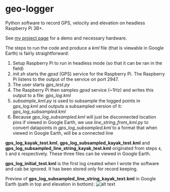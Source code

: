 # geo-logger

Python software to record GPS, velocity and elevation on headless Raspberry Pi 3B+.

See [my project page](https://www.johndallascast.com/project/other/geo_logger/) for a demo and necessary hardware.

The steps to run the code and produce a *kml* file (that is viewable in Google Earth) is fairly straightforward:                                                                                                                                                            
1. Setup Raspberry Pi to run in headless mode (so that it can be ran in the field) 
2. *init.sh* starts the *gpsd* (GPS) service for the Raspberry Pi.  The Raspberry Pi listens to the output of the service on port 2947.
3. The user starts *gps_test.py*
4. The Raspberry Pi then samples *gpsd* service (~1Hz) and writes this output to a file: *gps_log.kml*
5. *subsample_kml.py* is used to subsample the logged points in *gps_log.kml* and outputs a subsampled version of it: *gps_log_subsampled.kml*
6. Because *gps_log_subsampled.kml* will just be disconnected location pins if viewed in Google Earth, we use *line_string_from_kml.py* to convert datapoints in *gps_log_subsampled.kml* to a format that when viewed in Google Earth, will be a connected line                                                                    


**gps_log_kayak_test.kml**, **gps_log_subsampled_kayak_test.kml** and **gps_log_subsampled_line_string_kayak_test.kml** originated from steps `4`, `5` and `6` respectively.
These three files can be viewed in Google Earth.

**gps_log_initial_test.kml** is the first log created when I wrote the software and cab be ignored.
It has been stored only for record keeping.

Preview of **gps_log_subsampled_line_string_kayak_text.kml** in Google Earth (path in top and elevation in bottom):
![alt text](https://www.johndallascast.com/project/other/geo_logger/featured_hu7b726e58572fbfee33e58549bd3bda3a_2392043_720x0_resize_lanczos_2.png)
